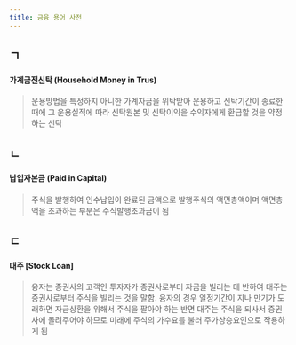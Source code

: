 ```yaml
---
title: 금융 용어 사전
---
```


## ㄱ
#### 가계금전신탁 (Household Money in Trus)
> 운용방법을 특정하지 아니한 가계자금을 위탁받아 운용하고 신탁기간이 종료한 때에 그 운용실적에 따라 신탁원본 및 신탁이익을 수익자에게 환급할 것을 약정하는 신탁

## ㄴ
#### 납입자본금 (Paid in Capital)
> 주식을 발행하여 인수납입이 완료된 금액으로 발행주식의 액면총액이며 액면총액을 초과하는 부분은 주식발행초과금이 됨

## ㄷ
#### 대주 [Stock Loan]
> 융자는 증권사의 고객인 투자자가 증권사로부터 자금을 빌리는 데 반하여 대주는 증권사로부터 주식을 빌리는 것을 말함. 융자의 경우 일정기간이 지나 만기가 도래하면 자금상환을 위해서 주식을 팔아야 하는 반면 대주는 주식을 되사서 증권사에 돌려주어야 하므로 미래에 주식의 가수요를 불러 주가상승요인으로 작용하게 됨